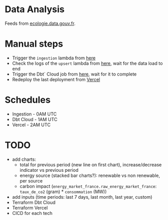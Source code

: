 # Data Analysis

Feeds from [ecologie.data.gouv.fr](https://ecologie.data.gouv.fr/datasets/55f0463d88ee3849f5a46ec1).

# Manual steps

* Trigger the `ingestion` lambda from [here](https://eu-north-1.console.aws.amazon.com/lambda/home?region=eu-north-1#/functions/energy-market-france-ingestion?tab=testing)
* Check the logs of the `upsert` lambda from [here](https://eu-north-1.console.aws.amazon.com/cloudwatch/home?region=eu-north-1#logsV2:log-groups/log-group/$252Faws$252Flambda$252Fenergy-market-france-upsert), wait for the data load to end
* Trigger the Dbt` Cloud job from [here](https://ea043.us1.dbt.com/deploy/70471823412077/projects/70471823414349/jobs/70471823414370), wait for it to complete
* Redeploy the last deployment from [Vercel](https://vercel.com/hugo-carnicellis-projects/energy-data-exploration/deployments)

# Schedules

* Ingestion - 0AM UTC
* Dbt Cloud - 1AM UTC
* Vercel - 2AM UTC

# TODO
* add charts:
  * total for previous period (new line on first chart), increase/decrease indicator vs previous period
  * energy source (stacked bar charts?): renewable vs non renewable, per source
  * carbon impact (`energy_market_france.raw_energy_market_france`: `taux_de_co2` (gram) * `consommation` (MW))
* add inputs (time periods: last 7 days, last month, last year, custom)
* Terraform Dbt Cloud
* Terraform Vercel
* CICD for each tech